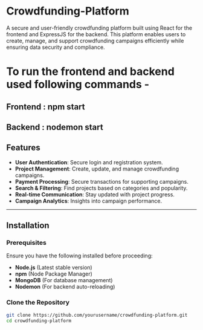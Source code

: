 # Crowdfunding-Platform
A secure and user-friendly crowdfunding platform built using React for the frontend and ExpressJS for the backend. This platform enables users to create, manage, and support crowdfunding campaigns efficiently while ensuring data security and compliance.

# To run the frontend and backend used following commands -

## Frontend : npm start
## Backend : nodemon start

## Features

- **User Authentication**: Secure login and registration system.
- **Project Management**: Create, update, and manage crowdfunding campaigns.
- **Payment Processing**: Secure transactions for supporting campaigns.
- **Search & Filtering**: Find projects based on categories and popularity.
- **Real-time Communication**: Stay updated with project progress.
- **Campaign Analytics**: Insights into campaign performance.

---

## Installation

### Prerequisites

Ensure you have the following installed before proceeding:

- **Node.js** (Latest stable version)
- **npm** (Node Package Manager)
- **MongoDB** (For database management)
- **Nodemon** (For backend auto-reloading)

### Clone the Repository

```sh
git clone https://github.com/yourusername/crowdfunding-platform.git
cd crowdfunding-platform
